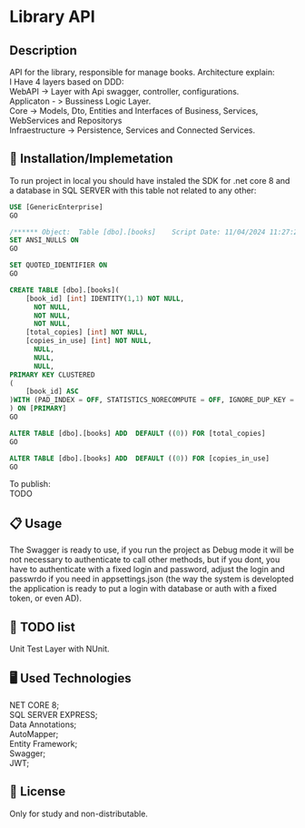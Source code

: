 # Library API

## Description
API for the library, responsible for manage books.
Architecture explain:</br>
I Have 4 layers based on DDD:
</br>
WebAPI -> Layer with Api swagger, controller, configurations.</br>
Applicaton - > Bussiness Logic Layer.</br>
Core -> Models, Dto, Entities and Interfaces of Business, Services, WebServices and Repositorys</br>
Infraestructure -> Persistence, Services and Connected Services.</br>

## 🚀 Installation/Implemetation
To run project in local you should have instaled the SDK for .net core 8 and a database in SQL SERVER with this table not related to any other:
```sql
USE [GenericEnterprise]
GO

/****** Object:  Table [dbo].[books]    Script Date: 11/04/2024 11:27:26 ******/
SET ANSI_NULLS ON
GO

SET QUOTED_IDENTIFIER ON
GO

CREATE TABLE [dbo].[books](
    [book_id] [int] IDENTITY(1,1) NOT NULL,
      NOT NULL,
      NOT NULL,
      NOT NULL,
    [total_copies] [int] NOT NULL,
    [copies_in_use] [int] NOT NULL,
      NULL,
      NULL,
      NULL,
PRIMARY KEY CLUSTERED 
(
    [book_id] ASC
)WITH (PAD_INDEX = OFF, STATISTICS_NORECOMPUTE = OFF, IGNORE_DUP_KEY = OFF, ALLOW_ROW_LOCKS = ON, ALLOW_PAGE_LOCKS = ON, OPTIMIZE_FOR_SEQUENTIAL_KEY = OFF) ON [PRIMARY]
) ON [PRIMARY]
GO

ALTER TABLE [dbo].[books] ADD  DEFAULT ((0)) FOR [total_copies]
GO

ALTER TABLE [dbo].[books] ADD  DEFAULT ((0)) FOR [copies_in_use]
GO
```
To publish:</br>
TODO

## 📋 Usage
The Swagger is ready to use, if you run the project as Debug mode it will be not necessary to authenticate to call other methods, but if you dont, you have to authenticate with a fixed login and password, adjust the login and passwrdo if you need in appsettings.json (the way the system is developted the application is ready to put a login with database or auth with a fixed token, or even AD).

## 🤝 TODO list
Unit Test Layer with NUnit.

## 🖥️ Used Technologies
NET CORE 8;</br>
SQL SERVER EXPRESS;</br>
Data Annotations;</br>
AutoMapper;</br>
Entity Framework;</br>
Swagger;</br>
JWT;</br>

## 📝 License
Only for study and non-distributable.
